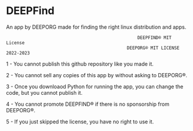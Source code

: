 # DEEPFind
An app by DEEPORG made for finding the right linux distribution and apps.
              
              
              
                                                      DEEPFIND® MIT License
                                                  DEEPORG® MIT LICENSE 2022-2023
                                                      
                                                      
                                                      
1 - You cannot publish this github repository like you made it.


2 - You cannot sell any copies of this app by without asking to DEEPORG®.


3 - Once you downloaod Python for running the app, you can change the code, but you cannot publish it.


4 - You cannot promote DEEPFIND® if there is no sponsorship from DEEPORG®.


5 - If you just skipped the license, you have no right to use it.

                                  
                             

